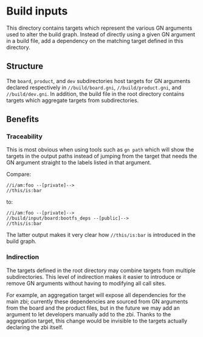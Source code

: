 #  Build inputs

This directory contains targets which represent the various GN arguments used to
alter the build graph.
Instead of directly using a given GN argument in a build file, add a dependency
on the matching target defined in this directory.


## Structure

The `board`, `product`, and `dev` subdirectories host targets for GN arguments
declared respectively in `//build/board.gni`, `//build/product.gni`, and
`//build/dev.gni`.
In addition, the build file in the root directory contains targets which
aggregate targets from subdirectories.


## Benefits

### Traceability

This is most obvious when using tools such as `gn path` which will show the
targets in the output paths instead of jumping from the target that needs the
GN argument straight to the labels listed in that argument.

Compare:
```
//i/am:foo --[private]-->
//this/is:bar
```
to:
```
//i/am:foo --[private]-->
//build/input/board:bootfs_deps --[public]-->
//this/is:bar
```

The latter output makes it very clear how `//this/is:bar` is introduced in the
build graph.

### Indirection

The targets defined in the root directory may combine targets from multiple
subdirectories.
This level of indirection makes it easier to introduce or remove GN arguments
without having to modifying all call sites.

For example, an aggregation target will expose all dependencies for the main
zbi; currently these dependencies are sourced from GN arguments from the board
and the product files, but in the future we may add an argument to let
developers manually add to the zbi.
Thanks to the aggregation target, this change would be invisible to the targets
actually declaring the zbi itself.
